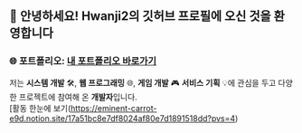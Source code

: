## 👋 안녕하세요! Hwanji2의 깃허브 프로필에 오신 것을 환영합니다  

### 🌐 **포트폴리오**: [내 포트폴리오 바로가기](https://hwanji2.github.io/site/)

저는 **시스템 개발** 🛠️, **웹 프로그래밍** 🌐, **게임 개발** 🎮
**서비스 기획** 💡에 관심을 두고 다양한 프로젝트에 참여해 온 **개발자**입니다.  
[활동 한눈에 보기(https://eminent-carrot-e9d.notion.site/17a51bc8e7df8024af80e7d1891518dd?pvs=4)
